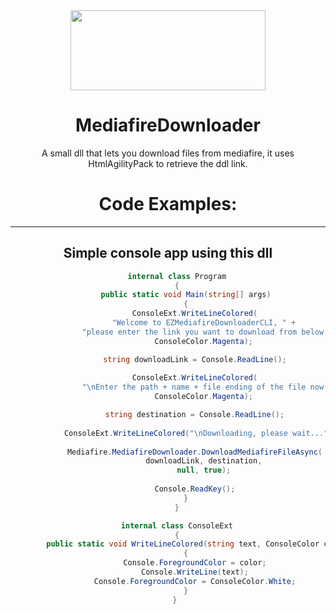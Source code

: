<div align="center">

<img src="https://i.imgur.com/S806vLi.png" width="312" height="128" />

# MediafireDownloader
A small dll that lets you download files from mediafire, it uses HtmlAgilityPack to retrieve the ddl link.

# Code Examples:
___
## Simple console app using this dll
```c#
    internal class Program
    {
        public static void Main(string[] args)
        {
            ConsoleExt.WriteLineColored(
                "Welcome to EZMediafireDownloaderCLI, " +
                "please enter the link you want to download from below: ",
                ConsoleColor.Magenta);

            string downloadLink = Console.ReadLine();
            
            ConsoleExt.WriteLineColored(
                "\nEnter the path + name + file ending of the file now please (example C:\\Folder\\File.zip): ", 
                ConsoleColor.Magenta);

            string destination = Console.ReadLine();
            
            ConsoleExt.WriteLineColored("\nDownloading, please wait...", ConsoleColor.Magenta);
            
            Mediafire.MediafireDownloader.DownloadMediafireFileAsync(
                downloadLink, destination,
                null, true);
            
            Console.ReadKey();
        }
    }

    internal class ConsoleExt
    {
        public static void WriteLineColored(string text, ConsoleColor color)
        {
            Console.ForegroundColor = color;
            Console.WriteLine(text);
            Console.ForegroundColor = ConsoleColor.White;
        }
    } 

```
